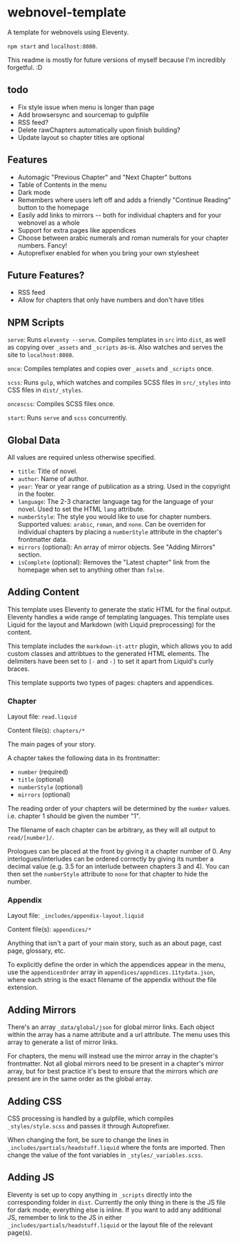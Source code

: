 # webnovel-template

A template for webnovels using Eleventy.

`npm start` and `localhost:8080`.

This readme is mostly for future versions of myself because I'm incredibly forgetful. :D

## todo

* Fix style issue when menu is longer than page
* Add browsersync and sourcemap to gulpfile
* RSS feed?
* Delete rawChapters automatically upon finish building?
* Update layout so chapter titles are optional

## Features

* Automagic "Previous Chapter" and "Next Chapter" buttons
* Table of Contents in the menu
* Dark mode
* Remembers where users left off and adds a friendly "Continue Reading" button to the homepage
* Easily add links to mirrors -- both for individual chapters and for your webnovel as a whole
* Support for extra pages like appendices
* Choose between arabic numerals and roman numerals for your chapter numbers. Fancy!
* Autoprefixer enabled for when you bring your own stylesheet

## Future Features?

* RSS feed
* Allow for chapters that only have numbers and don't have titles

## NPM Scripts

`serve`: Runs `eleventy --serve`. Compiles templates in `src` into `dist`, as well as copying over `_assets` and `_scripts` as-is. Also watches and serves the site to `localhost:8080`.

`once`: Compiles templates and copies over `_assets` and `_scripts` once.

`scss`: Runs `gulp`, which watches and compiles SCSS files in `src/_styles` into CSS files in `dist/_styles`.

`oncescss`: Compiles SCSS files once.

`start`: Runs `serve` and `scss` concurrently.

## Global Data

All values are required unless otherwise specified.

* `title`: Title of novel.
* `author`: Name of author.
* `year`: Year or year range of publication as a string. Used in the copyright in the footer.
* `language`: The 2-3 character language tag for the language of your novel. Used to set the HTML `lang` attribute.
* `numberStyle`: The style you would like to use for chapter numbers. Supported values: `arabic`, `roman`, and `none`. Can be overriden for individual chapters by placing a `numberStyle` attribute in the chapter's frontmatter data.
* `mirrors` (optional): An array of mirror objects. See "Adding Mirrors" section.
* `isComplete` (optional): Removes the "Latest chapter" link from the homepage when set to anything other than `false`.


## Adding Content

This template uses Eleventy to generate the static HTML for the final output. Eleventy handles a wide range of templating languages. This template uses Liquid for the layout and Markdown (with Liquid preprocessing) for the content.

This template includes the `markdown-it-attr` plugin, which allows you to add custom classes and attribtues to the generated HTML elements. The delimiters have been set to `[-` and `-]` to set it apart from Liquid's curly braces.

This template supports two types of pages: chapters and appendices.

### Chapter

Layout file: `read.liquid`

Content file(s): `chapters/*`

The main pages of your story.

A chapter takes the following data in its frontmatter:
* `number` (required)
* `title` (optional)
* `numberStyle` (optional)
* `mirrors` (optional)

The reading order of your chapters will be determined by the `number` values. i.e. chapter 1 should be given the number "1".

The filename of each chapter can be arbitrary, as they will all output to `read/[number]/`.

Prologues can be placed at the front by giving it a chapter number of 0. Any interlogues/interludes can be ordered correctly by giving its number a decimal value (e.g. 3.5 for an interlude between chapters 3 and 4). You can then set the `numberStyle` attribute to `none` for that chapter to hide the number.

### Appendix

Layout file: `_includes/appendix-layout.liquid`

Content file(s): `appendices/*`

Anything that isn't a part of your main story, such as an about page, cast page, glossary, etc.

To explicitly define the order in which the appendices appear in the menu, use the `appendicesOrder` array in `appendices/appndices.11tydata.json`, where each string is the exact filename of the appendix without the file extension.

## Adding Mirrors

There's an array `_data/global/json` for global mirror links. Each object within the array has a name attribute and a url attribute. The menu uses this array to generate a list of mirror links.

For chapters, the menu will instead use the mirror array in the chapter's frontmatter. Not all global mirrors need to be present in a chapter's mirror array, but for best practice it's best to ensure that the mirrors which *are* present are in the same order as the global array.

## Adding CSS

CSS processing is handled by a gulpfile, which compiles `_styles/style.scss` and passes it through Autoprefixer.

When changing the font, be sure to change the lines in `_includes/partials/headstuff.liquid` where the fonts are imported. Then change the value of the font variables in `_styles/_variables.scss`.

## Adding JS

Eleventy is set up to copy anything in `_scripts` directly into the corresponding folder in `dist`. Currently the only thing in there is the JS file for dark mode; everything else is inline. If you want to add any additional JS, remember to link to the JS in either `_includes/partials/headstuff.liquid` or the layout file of the relevant page(s).
